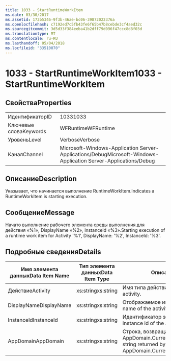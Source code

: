 ```yaml
---
title: 1033 - StartRuntimeWorkItem
ms.date: 03/30/2017
ms.assetid: 172b5346-9f3b-46ae-bc06-39872022376a
ms.openlocfilehash: c7192ed7c5fb43fe6f65b47b8cebde3cf4aed32c
ms.sourcegitcommit: 3d5d33f384eeba41b2dff79d096f47ccc8d8f03d
ms.translationtype: MT
ms.contentlocale: ru-RU
ms.lasthandoff: 05/04/2018
ms.locfileid: "33510070"
---
```

# <a name="1033---startruntimeworkitem"></a><span data-ttu-id="bb67b-102">1033 - StartRuntimeWorkItem</span><span class="sxs-lookup"><span data-stu-id="bb67b-102">1033 - StartRuntimeWorkItem</span></span>
## <a name="properties"></a><span data-ttu-id="bb67b-103">Свойства</span><span class="sxs-lookup"><span data-stu-id="bb67b-103">Properties</span></span>  
  
|||  
|-|-|  
|<span data-ttu-id="bb67b-104">Идентификатор</span><span class="sxs-lookup"><span data-stu-id="bb67b-104">ID</span></span>|<span data-ttu-id="bb67b-105">1033</span><span class="sxs-lookup"><span data-stu-id="bb67b-105">1033</span></span>|  
|<span data-ttu-id="bb67b-106">Ключевые слова</span><span class="sxs-lookup"><span data-stu-id="bb67b-106">Keywords</span></span>|<span data-ttu-id="bb67b-107">WFRuntime</span><span class="sxs-lookup"><span data-stu-id="bb67b-107">WFRuntime</span></span>|  
|<span data-ttu-id="bb67b-108">Уровень</span><span class="sxs-lookup"><span data-stu-id="bb67b-108">Level</span></span>|<span data-ttu-id="bb67b-109">Verbose</span><span class="sxs-lookup"><span data-stu-id="bb67b-109">Verbose</span></span>|  
|<span data-ttu-id="bb67b-110">Канал</span><span class="sxs-lookup"><span data-stu-id="bb67b-110">Channel</span></span>|<span data-ttu-id="bb67b-111">Microsoft-Windows-Application Server-Applications/Debug</span><span class="sxs-lookup"><span data-stu-id="bb67b-111">Microsoft-Windows-Application Server-Applications/Debug</span></span>|  
  
## <a name="description"></a><span data-ttu-id="bb67b-112">Описание</span><span class="sxs-lookup"><span data-stu-id="bb67b-112">Description</span></span>  
 <span data-ttu-id="bb67b-113">Указывает, что начинается выполнение RuntimeWorkItem.</span><span class="sxs-lookup"><span data-stu-id="bb67b-113">Indicates a RuntimeWorkItem is starting execution.</span></span>  
  
## <a name="message"></a><span data-ttu-id="bb67b-114">Сообщение</span><span class="sxs-lookup"><span data-stu-id="bb67b-114">Message</span></span>  
 <span data-ttu-id="bb67b-115">Начато выполнение рабочего элемента среды выполнения для действия «%1», DisplayName «%2», InstanceId «%3».</span><span class="sxs-lookup"><span data-stu-id="bb67b-115">Starting execution of a runtime work item for Activity '%1', DisplayName: '%2', InstanceId: '%3'.</span></span>  
  
## <a name="details"></a><span data-ttu-id="bb67b-116">Подробные сведения</span><span class="sxs-lookup"><span data-stu-id="bb67b-116">Details</span></span>  
  
|<span data-ttu-id="bb67b-117">Имя элемента данных</span><span class="sxs-lookup"><span data-stu-id="bb67b-117">Data Item Name</span></span>|<span data-ttu-id="bb67b-118">Тип элемента данных</span><span class="sxs-lookup"><span data-stu-id="bb67b-118">Data Item Type</span></span>|<span data-ttu-id="bb67b-119">Описание</span><span class="sxs-lookup"><span data-stu-id="bb67b-119">Description</span></span>|  
|--------------------|--------------------|-----------------|  
|<span data-ttu-id="bb67b-120">Действие</span><span class="sxs-lookup"><span data-stu-id="bb67b-120">Activity</span></span>|<span data-ttu-id="bb67b-121">xs:string</span><span class="sxs-lookup"><span data-stu-id="bb67b-121">xs:string</span></span>|<span data-ttu-id="bb67b-122">Имя типа действия.</span><span class="sxs-lookup"><span data-stu-id="bb67b-122">The type name of the activity.</span></span>|  
|<span data-ttu-id="bb67b-123">DisplayName</span><span class="sxs-lookup"><span data-stu-id="bb67b-123">DisplayName</span></span>|<span data-ttu-id="bb67b-124">xs:string</span><span class="sxs-lookup"><span data-stu-id="bb67b-124">xs:string</span></span>|<span data-ttu-id="bb67b-125">Отображаемое имя действия.</span><span class="sxs-lookup"><span data-stu-id="bb67b-125">The display name of the activity.</span></span>|  
|<span data-ttu-id="bb67b-126">InstanceId</span><span class="sxs-lookup"><span data-stu-id="bb67b-126">InstanceId</span></span>|<span data-ttu-id="bb67b-127">xs:string</span><span class="sxs-lookup"><span data-stu-id="bb67b-127">xs:string</span></span>|<span data-ttu-id="bb67b-128">Идентификатор экземпляра действия.</span><span class="sxs-lookup"><span data-stu-id="bb67b-128">The instance id of the activity.</span></span>|  
|<span data-ttu-id="bb67b-129">AppDomain</span><span class="sxs-lookup"><span data-stu-id="bb67b-129">AppDomain</span></span>|<span data-ttu-id="bb67b-130">xs:string</span><span class="sxs-lookup"><span data-stu-id="bb67b-130">xs:string</span></span>|<span data-ttu-id="bb67b-131">Строка, возвращаемая AppDomain.CurrentDomain.FriendlyName.</span><span class="sxs-lookup"><span data-stu-id="bb67b-131">The string returned by AppDomain.CurrentDomain.FriendlyName.</span></span>|
